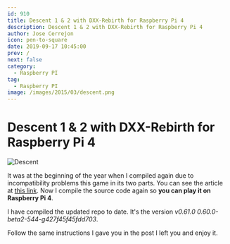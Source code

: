 ```yaml
---
id: 910
title: Descent 1 & 2 with DXX-Rebirth for Raspberry Pi 4
description: Descent 1 & 2 with DXX-Rebirth for Raspberry Pi 4
author: Jose Cerrejon
icon: pen-to-square
date: 2019-09-17 10:45:00
prev: /
next: false
category:
  - Raspberry PI
tag:
  - Raspberry PI
image: /images/2015/03/descent.png
---
```


# Descent 1 & 2 with DXX-Rebirth for Raspberry Pi 4

![Descent](/images/2015/03/descent.png)

It was at the beginning of the year when I compiled again due to incompatibility problems this game in its two parts. You can see the article at [this link](/post.php?id=897). Now I compile the source code again so **you can play it on Raspberry Pi 4**.

I have compiled the updated repo to date. It's the version *v0.61.0 0.60.0-beta2-544-g427f45f45fdd703*.

Follow the same instructions I gave you in the post I left you and enjoy it.